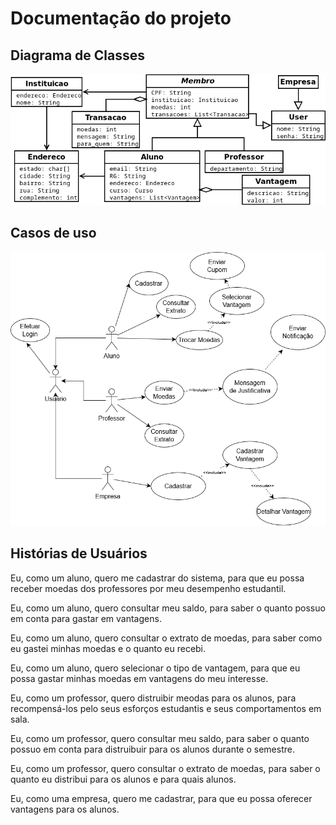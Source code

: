 # Documentação do projeto

## Diagrama de Classes

![diagrama](./classes/classes.png)

## Casos de uso

![caso](./casos_de_uso/casos.png)

## Histórias de Usuários

Eu, como um aluno, quero me cadastrar do sistema, para que eu possa receber moedas dos professores por meu desempenho estudantil.

Eu, como um aluno, quero consultar meu saldo, para saber o quanto possuo em conta para gastar em vantagens.

Eu, como um aluno, quero consultar o extrato de moedas, para saber como eu gastei minhas moedas e o quanto eu recebi.

Eu, como um aluno, quero selecionar o tipo de vantagem, para que eu possa gastar minhas moedas em vantagens do meu interesse.

Eu, como um professor, quero distruibir meodas para os alunos, para recompensá-los pelo seus esforços estudantis e seus comportamentos em sala.

Eu, como um professor, quero consultar meu saldo, para saber o quanto possuo em conta para distruibuir para os alunos durante o semestre.

Eu, como um professor, quero consultar o extrato de moedas, para saber o quanto eu distribui para os alunos e para quais alunos.

Eu, como uma empresa, quero me cadastrar, para que eu possa oferecer vantagens para os alunos.
